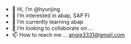 - 👋 Hi, I’m @hyunjing
- 👀 I’m interested in abap, SAP FI
- 🌱 I’m currently learning abap
- 💞️ I’m looking to collaborate on ...
- 📫 How to reach me ... angie3331@gmail.com

<!---
hyunjing/hyunjing is a ✨ special ✨ repository because its `README.md` (this file) appears on your GitHub profile.
You can click the Preview link to take a look at your changes.
--->
